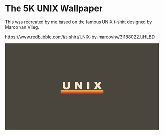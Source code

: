 # The 5K UNIX Wallpaper

This was recreated by me based on the famous UNIX t-shirt designed by Marco van Vlieg.

https://www.redbubble.com/i/t-shirt/UNIX-by-marcovhv/31188022.UHLBD

<img src="UNIX-thumb.png">